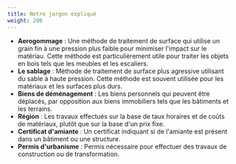 ```yaml
---
title: Notre jargon expliqué
weight: 200
---
```

- **Aerogommage** : Une méthode de traitement de surface qui utilise un grain fin à une pression plus faible pour minimiser l'impact sur le matériau. Cette méthode est particulièrement utile pour traiter les objets en bois tels que les meubles et les escaliers.
- **Le sablage** : Méthode de traitement de surface plus agressive utilisant du sable à haute pression. Cette méthode est souvent utilisée pour les matériaux et les surfaces plus durs.
- **Biens de déménagement** : Les biens personnels qui peuvent être déplacés, par opposition aux biens immobiliers tels que les bâtiments et les terrains.
- **Région** : Les travaux effectués sur la base de taux horaires et de coûts de matériaux, plutôt que sur la base d'un prix fixe.
- **Certificat d'amiante** : Un certificat indiquant si de l'amiante est présent dans un bâtiment ou une structure.
- **Permis d'urbanisme** : Permis nécessaire pour effectuer des travaux de construction ou de transformation.
